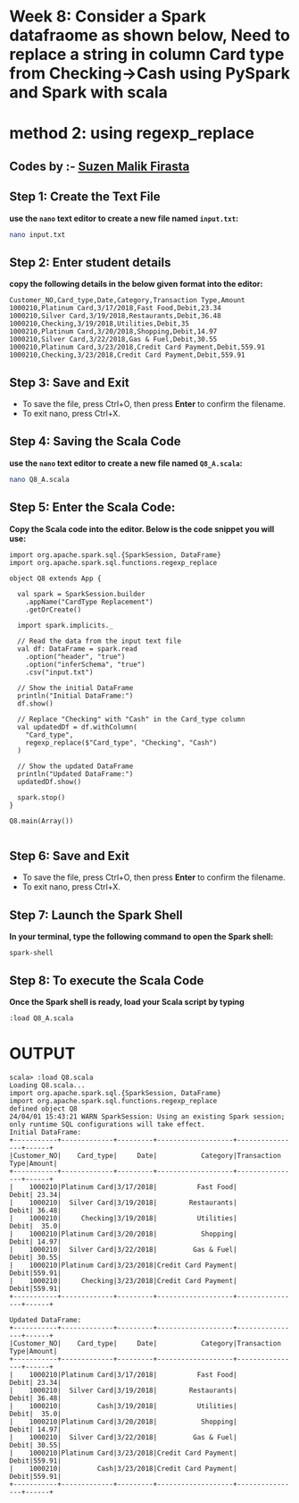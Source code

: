# Week 8: Consider a Spark datafraome as shown below, Need to replace a string in column Card type from Checking->Cash using PySpark and Spark with scala 
# method 2: using regexp_replace
## Codes by :- [Suzen Malik Firasta](https://github.com/SuzenFirasta)

## Step 1: Create the Text File
**use the `nano` text editor to create a new file named `input.txt`:**
```bash
nano input.txt
```
## Step 2: Enter student details
**copy the following details in the below given format into the editor:**

```
Customer_NO,Card_type,Date,Category,Transaction Type,Amount
1000210,Platinum Card,3/17/2018,Fast Food,Debit,23.34
1000210,Silver Card,3/19/2018,Restaurants,Debit,36.48
1000210,Checking,3/19/2018,Utilities,Debit,35
1000210,Platinum Card,3/20/2018,Shopping,Debit,14.97
1000210,Silver Card,3/22/2018,Gas & Fuel,Debit,30.55
1000210,Platinum Card,3/23/2018,Credit Card Payment,Debit,559.91
1000210,Checking,3/23/2018,Credit Card Payment,Debit,559.91

```

## Step 3: Save and Exit
* To save the file, press Ctrl+O, then press **Enter** to confirm the filename.
* To exit nano, press Ctrl+X.

## Step 4: Saving the Scala Code
**use the `nano` text editor to create a new file named `Q8_A.scala`:**
```bash
nano Q8_A.scala
```

## Step 5: Enter the Scala Code: 
**Copy the Scala code into the editor. Below is the code snippet you will use:**
```
import org.apache.spark.sql.{SparkSession, DataFrame}
import org.apache.spark.sql.functions.regexp_replace

object Q8 extends App {

  val spark = SparkSession.builder
    .appName("CardType Replacement")
    .getOrCreate()

  import spark.implicits._

  // Read the data from the input text file
  val df: DataFrame = spark.read
    .option("header", "true")
    .option("inferSchema", "true")
    .csv("input.txt")

  // Show the initial DataFrame
  println("Initial DataFrame:")
  df.show()

  // Replace "Checking" with "Cash" in the Card_type column
  val updatedDf = df.withColumn(
    "Card_type",
    regexp_replace($"Card_type", "Checking", "Cash")
  )

  // Show the updated DataFrame
  println("Updated DataFrame:")
  updatedDf.show()

  spark.stop()
}

Q8.main(Array())


```

## Step 6: Save and Exit
* To save the file, press Ctrl+O, then press **Enter** to confirm the filename.
* To exit nano, press Ctrl+X.

## Step 7: Launch the Spark Shell
**In your terminal, type the following command to open the Spark shell:**
```
spark-shell
```

## Step 8: To execute the Scala Code
**Once the Spark shell is ready, load your Scala script by typing**
```
:load Q8_A.scala
```

# OUTPUT

```
scala> :load Q8.scala
Loading Q8.scala...
import org.apache.spark.sql.{SparkSession, DataFrame}
import org.apache.spark.sql.functions.regexp_replace
defined object Q8
24/04/01 15:43:21 WARN SparkSession: Using an existing Spark session; only runtime SQL configurations will take effect.
Initial DataFrame:
+-----------+-------------+---------+-------------------+----------------+------+
|Customer_NO|    Card_type|     Date|           Category|Transaction Type|Amount|
+-----------+-------------+---------+-------------------+----------------+------+
|    1000210|Platinum Card|3/17/2018|          Fast Food|           Debit| 23.34|
|    1000210|  Silver Card|3/19/2018|        Restaurants|           Debit| 36.48|
|    1000210|     Checking|3/19/2018|          Utilities|           Debit|  35.0|
|    1000210|Platinum Card|3/20/2018|           Shopping|           Debit| 14.97|
|    1000210|  Silver Card|3/22/2018|         Gas & Fuel|           Debit| 30.55|
|    1000210|Platinum Card|3/23/2018|Credit Card Payment|           Debit|559.91|
|    1000210|     Checking|3/23/2018|Credit Card Payment|           Debit|559.91|
+-----------+-------------+---------+-------------------+----------------+------+

Updated DataFrame:
+-----------+-------------+---------+-------------------+----------------+------+
|Customer_NO|    Card_type|     Date|           Category|Transaction Type|Amount|
+-----------+-------------+---------+-------------------+----------------+------+
|    1000210|Platinum Card|3/17/2018|          Fast Food|           Debit| 23.34|
|    1000210|  Silver Card|3/19/2018|        Restaurants|           Debit| 36.48|
|    1000210|         Cash|3/19/2018|          Utilities|           Debit|  35.0|
|    1000210|Platinum Card|3/20/2018|           Shopping|           Debit| 14.97|
|    1000210|  Silver Card|3/22/2018|         Gas & Fuel|           Debit| 30.55|
|    1000210|Platinum Card|3/23/2018|Credit Card Payment|           Debit|559.91|
|    1000210|         Cash|3/23/2018|Credit Card Payment|           Debit|559.91|
+-----------+-------------+---------+-------------------+----------------+------+

```
